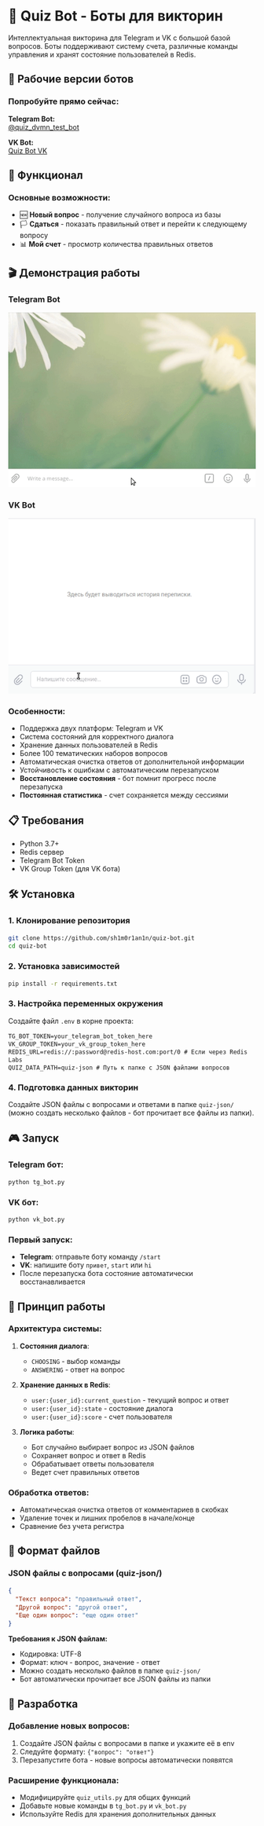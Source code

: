 # 🎯 Quiz Bot - Боты для викторин

Интеллектуальная викторина для Telegram и VK с большой базой вопросов. Боты поддерживают систему счета, различные команды управления и хранят состояние пользователей в Redis.

## 🤖 Рабочие версии ботов

### Попробуйте прямо сейчас:

**Telegram Bot:**  
[@quiz_dvmn_test_bot](https://t.me/quiz_dvmn_test_bot)

**VK Bot:**  
[Quiz Bot VK](https://vk.com/club231614663)

## 🚀 Функционал

### Основные возможности:
- 🆕 **Новый вопрос** - получение случайного вопроса из базы
- 🏳️ **Сдаться** - показать правильный ответ и перейти к следующему вопросу
- 📊 **Мой счет** - просмотр количества правильных ответов

## 🎬 Демонстрация работы

### Telegram Bot
![Демонстрация Telegram бота](docs/tg.gif)

### VK Bot
![Демонстрация VK бота](docs/vk.gif)

### Особенности:
- Поддержка двух платформ: Telegram и VK
- Система состояний для корректного диалога
- Хранение данных пользователей в Redis
- Более 100 тематических наборов вопросов
- Автоматическая очистка ответов от дополнительной информации
- Устойчивость к ошибкам с автоматическим перезапуском
- **Восстановление состояния** - бот помнит прогресс после перезапуска
- **Постоянная статистика** - счет сохраняется между сессиями

## 📋 Требования

- Python 3.7+
- Redis сервер
- Telegram Bot Token
- VK Group Token (для VK бота)

## 🛠️ Установка

### 1. Клонирование репозитория
```bash
git clone https://github.com/sh1m0r1an1n/quiz-bot.git
cd quiz-bot
```

### 2. Установка зависимостей
```bash
pip install -r requirements.txt
```

### 3. Настройка переменных окружения
Создайте файл `.env` в корне проекта:
```env
TG_BOT_TOKEN=your_telegram_bot_token_here
VK_GROUP_TOKEN=your_vk_group_token_here
REDIS_URL=redis://:password@redis-host.com:port/0 # Если через Redis Labs
QUIZ_DATA_PATH=quiz-json # Путь к папке с JSON файлами вопросов
```

### 4. Подготовка данных викторин
Создайте JSON файлы с вопросами и ответами в папке `quiz-json/` (можно создать несколько файлов - бот прочитает все файлы из папки).

## 🎮 Запуск

### Telegram бот:
```bash
python tg_bot.py
```

### VK бот:
```bash
python vk_bot.py
```

### Первый запуск:
- **Telegram**: отправьте боту команду `/start`
- **VK**: напишите боту `привет`, `start` или `hi`
- После перезапуска бота состояние автоматически восстанавливается

## 🔧 Принцип работы

### Архитектура системы:
1. **Состояния диалога**: 
   - `CHOOSING` - выбор команды
   - `ANSWERING` - ответ на вопрос

2. **Хранение данных в Redis**:
   - `user:{user_id}:current_question` - текущий вопрос и ответ
   - `user:{user_id}:state` - состояние диалога
   - `user:{user_id}:score` - счет пользователя

3. **Логика работы**:
   - Бот случайно выбирает вопрос из JSON файлов
   - Сохраняет вопрос и ответ в Redis
   - Обрабатывает ответы пользователя
   - Ведет счет правильных ответов

### Обработка ответов:
- Автоматическая очистка ответов от комментариев в скобках
- Удаление точек и лишних пробелов в начале/конце
- Сравнение без учета регистра

## 📄 Формат файлов

### JSON файлы с вопросами (quiz-json/)
```json
{
  "Текст вопроса": "правильный ответ",
  "Другой вопрос": "другой ответ",
  "Еще один вопрос": "еще один ответ"
}
```

**Требования к JSON файлам:**
- Кодировка: UTF-8
- Формат: ключ - вопрос, значение - ответ
- Можно создать несколько файлов в папке `quiz-json/`
- Бот автоматически прочитает все JSON файлы из папки

## 🤝 Разработка

### Добавление новых вопросов:
1. Создайте JSON файлы с вопросами в папке и укажите её в env
2. Следуйте формату: `{"вопрос": "ответ"}`
3. Перезапустите бота - новые вопросы автоматически появятся

### Расширение функционала:
- Модифицируйте `quiz_utils.py` для общих функций
- Добавьте новые команды в `tg_bot.py` и `vk_bot.py`
- Используйте Redis для хранения дополнительных данных